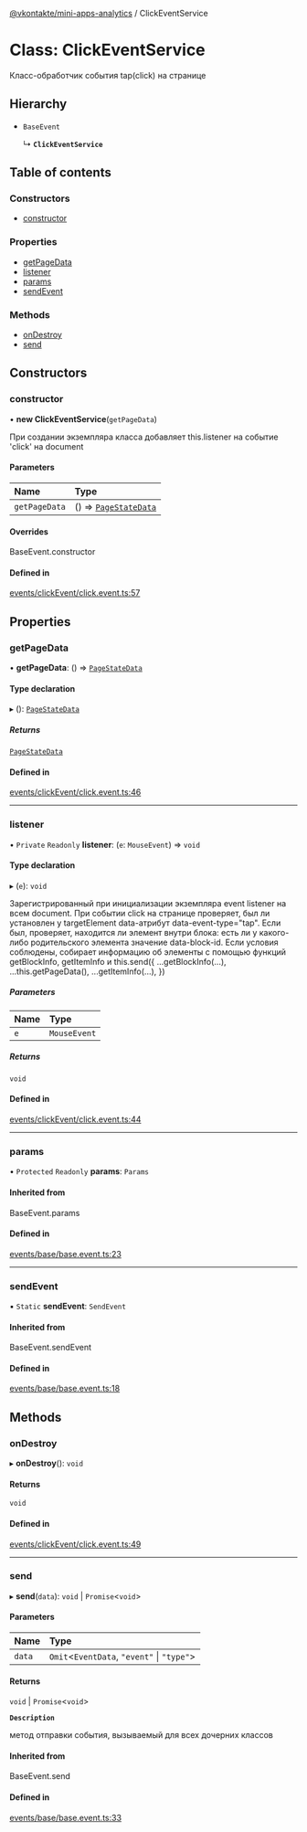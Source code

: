 [@vkontakte/mini-apps-analytics](../README.md) / ClickEventService

# Class: ClickEventService

Класс-обработчик события tap(click) на странице

## Hierarchy

- `BaseEvent`

  ↳ **`ClickEventService`**

## Table of contents

### Constructors

- [constructor](ClickEventService.md#constructor)

### Properties

- [getPageData](ClickEventService.md#getpagedata)
- [listener](ClickEventService.md#listener)
- [params](ClickEventService.md#params)
- [sendEvent](ClickEventService.md#sendevent)

### Methods

- [onDestroy](ClickEventService.md#ondestroy)
- [send](ClickEventService.md#send)

## Constructors

### constructor

• **new ClickEventService**(`getPageData`)

При создании экземпляра класса добавляет this.listener на событие 'click' на document

#### Parameters

| Name | Type |
| :------ | :------ |
| `getPageData` | () => [`PageStateData`](../README.md#pagestatedata) |

#### Overrides

BaseEvent.constructor

#### Defined in

[events/clickEvent/click.event.ts:57](https://github.com/VKCOM/mini-apps-analytics/blob/5e453d9/packages/core/src/events/clickEvent/click.event.ts#L57)

## Properties

### getPageData

• **getPageData**: () => [`PageStateData`](../README.md#pagestatedata)

#### Type declaration

▸ (): [`PageStateData`](../README.md#pagestatedata)

##### Returns

[`PageStateData`](../README.md#pagestatedata)

#### Defined in

[events/clickEvent/click.event.ts:46](https://github.com/VKCOM/mini-apps-analytics/blob/5e453d9/packages/core/src/events/clickEvent/click.event.ts#L46)

___

### listener

• `Private` `Readonly` **listener**: (`e`: `MouseEvent`) => `void`

#### Type declaration

▸ (`e`): `void`

Зарегистрированный при инициализации экземпляра event listener на всем document.
При событии click на странице проверяет, был ли установлен у targetElement data-атрибут
data-event-type="tap". Если был, проверяет, находится ли элемент внутри блока: есть ли у какого-либо родительского
элемента значение data-block-id. Если условия соблюдены, собирает информацию об элементы с помощью функций
getBlockInfo, getItemInfo и
this.send({
    ...getBlockInfo(...),
    ...this.getPageData(),
    ...getItemInfo(...),
})

##### Parameters

| Name | Type |
| :------ | :------ |
| `e` | `MouseEvent` |

##### Returns

`void`

#### Defined in

[events/clickEvent/click.event.ts:44](https://github.com/VKCOM/mini-apps-analytics/blob/5e453d9/packages/core/src/events/clickEvent/click.event.ts#L44)

___

### params

• `Protected` `Readonly` **params**: `Params`

#### Inherited from

BaseEvent.params

#### Defined in

[events/base/base.event.ts:23](https://github.com/VKCOM/mini-apps-analytics/blob/5e453d9/packages/core/src/events/base/base.event.ts#L23)

___

### sendEvent

▪ `Static` **sendEvent**: `SendEvent`

#### Inherited from

BaseEvent.sendEvent

#### Defined in

[events/base/base.event.ts:18](https://github.com/VKCOM/mini-apps-analytics/blob/5e453d9/packages/core/src/events/base/base.event.ts#L18)

## Methods

### onDestroy

▸ **onDestroy**(): `void`

#### Returns

`void`

#### Defined in

[events/clickEvent/click.event.ts:49](https://github.com/VKCOM/mini-apps-analytics/blob/5e453d9/packages/core/src/events/clickEvent/click.event.ts#L49)

___

### send

▸ **send**(`data`): `void` \| `Promise`<`void`\>

#### Parameters

| Name | Type |
| :------ | :------ |
| `data` | `Omit`<`EventData`, ``"event"`` \| ``"type"``\> |

#### Returns

`void` \| `Promise`<`void`\>

**`Description`**

метод отправки события, вызываемый для всех дочерних классов

#### Inherited from

BaseEvent.send

#### Defined in

[events/base/base.event.ts:33](https://github.com/VKCOM/mini-apps-analytics/blob/5e453d9/packages/core/src/events/base/base.event.ts#L33)
